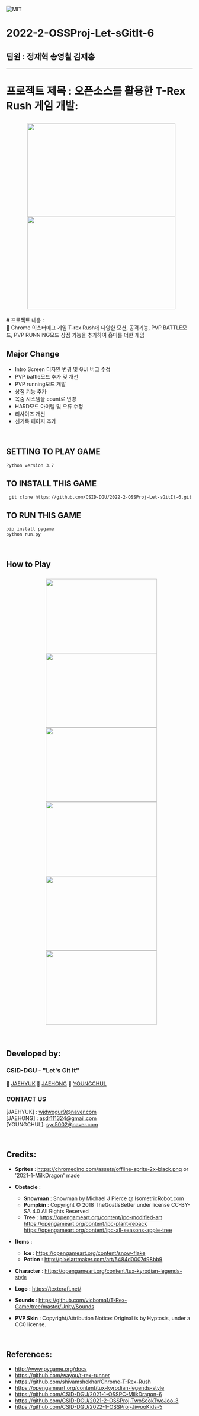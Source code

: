 <img alt="MIT" src ="https://img.shields.io/badge/license-MIT-salmon"> <img alt="" src ="https://img.shields.io/badge/pygame-2.0.2-lightsalmon"> <img alt="" src ="https://img.shields.io/badge/OS-ubuntu-coral"> <img alt="" src ="https://img.shields.io/badge/IDE-VSCode-indianred"><br>


# 2022-2-OSSProj-Let-sGitIt-6

## 팀원 : 정재혁 송영철 김재홍
---

# 프로젝트 제목 : 오픈소스를 활용한 T-Rex Rush 게임 개발:
<center>
    <div style = "padding: 10px 1px 2px 10px;">
        <img src="sprites/screen1.png" width="400" height="250"/>
        <img src="sprites/screen2.png" width="400" height="250"/>
    </div>
</center>

<br>
# 프로젝트 내용 : <br>
🦕 Chrome 이스터에그 게임 T-rex Rush에 다양한 모션, 공격기능, PVP BATTLE모드, PVP RUNNING모드 상점 기능을 추가하여 흥미를 더한 게임

<br>


## Major Change
- Intro Screen 디자인 변경 및 GUI 버그 수정
- PVP battle모드 추가 및 개선
- PVP running모드 개발
- 상점 기능 추가
- 목숨 시스템을 count로 변경
- HARD모드 아이템 및 오류 수정
- 리사이즈 개선
- 신기록 페이지 추가

<br>


## SETTING TO PLAY GAME
```
Python version 3.7
```

## TO INSTALL THIS GAME
```
 git clone https://github.com/CSID-DGU/2022-2-OSSProj-Let-sGitIt-6.git
```
## TO RUN THIS GAME
```
pip install pygame
python run.py
```
<br>

## How to Play
<center>
    <div style = "padding: 10px 1px 2px 10px;">
        <img src="sprites/easy_mode_rule.png" width="300" height="200"/>
        <img src="sprites/hard_mode_rule.png" width="300" height="200"/>
        <img src="sprites/pvp_battle_rule.png" width="300" height="200"/>
        <img src="sprites/pvp_battle_rule2.PNG" width="300" height="200"/>
        <img src="sprites/pvp_running_rule.png" width="300" height="200"/>
        <img src="sprites/pvp_running_rule2.PNG" width="300" height="200"/>
    </div>
</center>
<br>
<br>

## Developed by:
### CSID-DGU - "Let's Git It"

 🦖 [JAEHYUK](https://github.com/jaehyukjung)      🦖 [JAEHONG](https://github.com/MealWithoutSoup)    🦖 [YOUNGCHUL](https://github.com/Song-YoungChul)

### CONTACT US
[JAEHYUK] : wjdwogur9@naver.com <br>
[JAEHONG] : asdr111324@gmail.com <br>
[YOUNGCHUL]: syc5002@naver.com <br>

 <br>

 ## Credits:
- __Sprites__ : https://chromedino.com/assets/offline-sprite-2x-black.png or '2021-1-MilkDragon' made
- __Obstacle__ :
  - __Snowman__ : Snowman by Michael J Pierce @ IsometricRobot.com
  - __Pumpkin__ : Copyright © 2018 TheGoatIsBetter under license CC-BY-SA 4.0 All Rights Reserved
  - __Tree__ : https://opengameart.org/content/lpc-modified-art <br>  https://opengameart.org/content/lpc-plant-repack <br> https://opengameart.org/content/lpc-all-seasons-apple-tree
- __Items__ :
  - __Ice__ : https://opengameart.org/content/snow-flake
  - __Potion__ : http://pixelartmaker.com/art/5484d0007d98bb9
- __Character__ : https://opengameart.org/content/tux-kyrodian-legends-style
- __Logo__ : https://textcraft.net/
- __Sounds__ : https://github.com/vicboma1/T-Rex-Game/tree/master/Unity/Sounds

- __PVP Skin__ : Copyright/Attribution Notice: Original is by Hyptosis, under a CC0 license.

<br>

## References:
- http://www.pygame.org/docs
- https://github.com/wayou/t-rex-runner
- https://github.com/shivamshekhar/Chrome-T-Rex-Rush
- https://opengameart.org/content/tux-kyrodian-legends-style
- https://github.com/CSID-DGU/2021-1-OSSPC-MilkDragon-6
- https://github.com/CSID-DGU/2021-2-OSSProj-TwoSeokTwoJoo-3
- https://github.com/CSID-DGU/2022-1-OSSProj-JiwooKids-5

